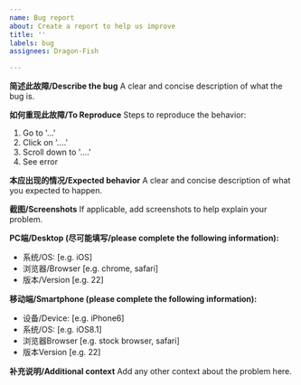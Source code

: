 ```yaml
---
name: Bug report
about: Create a report to help us improve
title: ''
labels: bug
assignees: Dragon-Fish

---
```


**简述此故障/Describe the bug**
A clear and concise description of what the bug is.

**如何重现此故障/To Reproduce**
Steps to reproduce the behavior:
1. Go to '...'
2. Click on '....'
3. Scroll down to '....'
4. See error

**本应出现的情况/Expected behavior**
A clear and concise description of what you expected to happen.

**截图/Screenshots**
If applicable, add screenshots to help explain your problem.

**PC端/Desktop (尽可能填写/please complete the following information):**
 - 系统/OS: [e.g. iOS]
 - 浏览器/Browser [e.g. chrome, safari]
 - 版本/Version [e.g. 22]

**移动端/Smartphone (please complete the following information):**
 - 设备/Device: [e.g. iPhone6]
 - 系统/OS: [e.g. iOS8.1]
 - 浏览器Browser [e.g. stock browser, safari]
 - 版本Version [e.g. 22]

**补充说明/Additional context**
Add any other context about the problem here.
